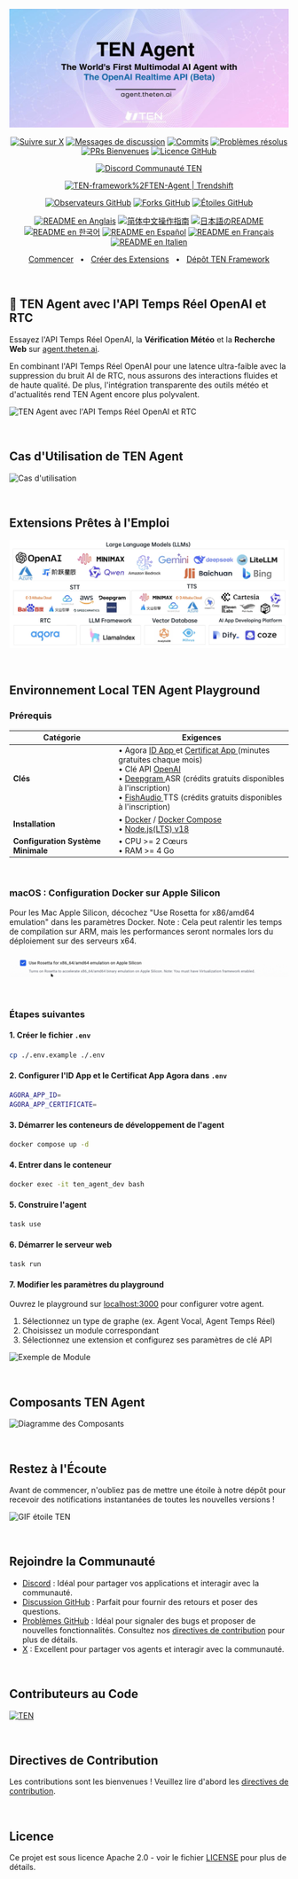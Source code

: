 ![Bannière TEN Agent](https://github.com/TEN-framework/docs/blob/main/assets/jpg/banner.jpg?raw=true)

<div align="center">

[![Suivre sur X](https://img.shields.io/twitter/follow/TenFramework?logo=X&color=%20%23f5f5f5)](https://twitter.com/intent/follow?screen_name=TenFramework)
[![Messages de discussion](https://img.shields.io/github/discussions/TEN-framework/ten-agent?labelColor=%20%23FDB062&color=%20%23f79009)](https://github.com/TEN-framework/ten-agent/discussions/)
[![Commits](https://img.shields.io/github/commit-activity/m/TEN-framework/ten-agent?labelColor=%20%237d89b0&color=%20%235d6b98)](https://github.com/TEN-framework/ten-agent/graphs/commit-activity)
[![Problèmes résolus](https://img.shields.io/github/issues-search?query=repo%3ATEN-framework%2Ften-agent%20is%3Aclosed&label=issues%20closed&labelColor=green&color=green)](https://github.com/TEN-framework/ten-agent/issues)
[![PRs Bienvenues](https://img.shields.io/badge/PRs-welcome-brightgreen.svg?style=flat-square)](https://github.com/TEN-framework/ten-agent/pulls)
[![Licence GitHub](https://img.shields.io/badge/License-Apache_2.0-blue.svg?labelColor=%20%23155EEF&color=%20%23528bff)](https://github.com/TEN-framework/ten-agent/blob/main/LICENSE)

[![Discord Communauté TEN](https://dcbadge.vercel.app/api/server/VnPftUzAMJ)](https://discord.gg/VnPftUzAMJ)

<a href="https://trendshift.io/repositories/11978" target="_blank"><img src="https://trendshift.io/api/badge/repositories/11978" alt="TEN-framework%2FTEN-Agent | Trendshift" style="width: 250px; height: 55px;" width="250" height="55"/></a>

[![Observateurs GitHub](https://img.shields.io/github/watchers/TEN-framework/ten-agent?style=social&label=Watch)](https://GitHub.com/TEN-framework/ten-agent/watchers/?WT.mc_id=academic-105485-koreyst)
[![Forks GitHub](https://img.shields.io/github/forks/TEN-framework/ten-agent?style=social&label=Fork)](https://GitHub.com/TEN-framework/ten-agent/network/?WT.mc_id=academic-105485-koreyst)
[![Étoiles GitHub](https://img.shields.io/github/stars/TEN-framework/ten-agent?style=social&label=Star)](https://GitHub.com/TEN-framework/ten-agent/stargazers/?WT.mc_id=academic-105485-koreyst)

<a href="https://github.com/TEN-framework/ten-agent/blob/main/README.md"><img alt="README en Anglais" src="https://img.shields.io/badge/English-lightgrey"></a>
<a href="https://github.com/ten-framework/ten-agent/blob/main/docs/readmes/README-CN.md"><img alt="简体中文操作指南" src="https://img.shields.io/badge/简体中文-lightgrey"></a>
<a href="https://github.com/ten-framework/ten-agent/blob/main/docs/readmes/README-JP.md"><img alt="日本語のREADME" src="https://img.shields.io/badge/日本語-lightgrey"></a>
<a href="https://github.com/ten-framework/ten-agent/blob/main/docs/readmes/README-KR.md"><img alt="README en 한국어" src="https://img.shields.io/badge/한국어-lightgrey"></a>
<a href="https://github.com/ten-framework/ten-agent/blob/main/docs/readmes/README-ES.md"><img alt="README en Español" src="https://img.shields.io/badge/Español-lightgrey"></a>
<a href="https://github.com/ten-framework/ten-agent/blob/main/docs/readmes/README-FR.md"><img alt="README en Français" src="https://img.shields.io/badge/Français-lightgrey"></a>
<a href="https://github.com/ten-framework/ten-agent/blob/main/docs/readmes/README-IT.md"><img alt="README en Italien" src="https://img.shields.io/badge/Italiano-lightgrey"></a>

[Commencer](https://doc.theten.ai/ten-agent/getting_started)
<span>&nbsp;&nbsp;•&nbsp;&nbsp;</span>
[Créer des Extensions](https://doc.theten.ai/ten-agent/create_a_hello_world_extension)
<span>&nbsp;&nbsp;•&nbsp;&nbsp;</span>
[Dépôt TEN Framework](https://github.com/TEN-framework/ten_framework)

</div>

<br>
<h2>🎉 TEN Agent avec l'API Temps Réel OpenAI et RTC</h2>

Essayez l'API Temps Réel OpenAI, la **Vérification Météo** et la **Recherche Web** sur [agent.theten.ai](https://agent.theten.ai).

En combinant l'API Temps Réel OpenAI pour une latence ultra-faible avec la suppression du bruit AI de RTC, nous assurons des interactions fluides et de haute qualité. De plus, l'intégration transparente des outils météo et d'actualités rend TEN Agent encore plus polyvalent.

![TEN Agent avec l'API Temps Réel OpenAI et RTC](https://github.com/TEN-framework/docs/blob/main/assets/gif/weather-and-news.gif?raw=true)

<br>
<h2>Cas d'Utilisation de TEN Agent</h2>

![Cas d'utilisation](https://github.com/TEN-framework/docs/blob/main/assets/jpg/usecases.jpg?raw=true)

<br>
<h2>Extensions Prêtes à l'Emploi</h2>

![Extensions Prêtes à l'Emploi](https://github.com/TEN-framework/docs/blob/main/assets/jpg/extensions.jpg?raw=true)

<br>
<h2>Environnement Local TEN Agent Playground</h2>

### Prérequis

| Catégorie | Exigences |
|----------|-------------|
| **Clés** | • Agora [ ID App ](https://docs.agora.io/en/video-calling/get-started/manage-agora-account?platform=web#create-an-agora-project) et [ Certificat App ](https://docs.agora.io/en/video-calling/get-started/manage-agora-account?platform=web#create-an-agora-project)(minutes gratuites chaque mois) <br>• Clé API [OpenAI](https://openai.com/index/openai-api/)<br>• [ Deepgram ](https://deepgram.com/) ASR (crédits gratuits disponibles à l'inscription)<br>• [ FishAudio ](https://fish.audio/) TTS (crédits gratuits disponibles à l'inscription)|
| **Installation** | • [Docker](https://www.docker.com/) / [Docker Compose](https://docs.docker.com/compose/)<br>• [Node.js(LTS) v18](https://nodejs.org/en) |
| **Configuration Système Minimale** | • CPU >= 2 Cœurs<br>• RAM >= 4 Go |

<br>

### macOS : Configuration Docker sur Apple Silicon

Pour les Mac Apple Silicon, décochez "Use Rosetta for x86/amd64 emulation" dans les paramètres Docker. Note : Cela peut ralentir les temps de compilation sur ARM, mais les performances seront normales lors du déploiement sur des serveurs x64.

![Paramètres Docker](https://github.com/TEN-framework/docs/blob/main/assets/gif/docker_setting.gif?raw=true)

<br>

### Étapes suivantes

#### 1. Créer le fichier `.env`

```bash
cp ./.env.example ./.env
```

#### 2. Configurer l'ID App et le Certificat App Agora dans `.env`

```bash
AGORA_APP_ID=
AGORA_APP_CERTIFICATE=
```

#### 3. Démarrer les conteneurs de développement de l'agent
```bash
docker compose up -d
```

#### 4. Entrer dans le conteneur
```bash
docker exec -it ten_agent_dev bash
```

#### 5. Construire l'agent 
```bash
task use
```

#### 6. Démarrer le serveur web
```bash
task run
```

#### 7. Modifier les paramètres du playground
Ouvrez le playground sur [localhost:3000](http://localhost:3000) pour configurer votre agent.
 1. Sélectionnez un type de graphe (ex. Agent Vocal, Agent Temps Réel)
 2. Choisissez un module correspondant
 3. Sélectionnez une extension et configurez ses paramètres de clé API

![Exemple de Module](https://github.com/TEN-framework/docs/blob/main/assets/gif/module-example.gif?raw=true)

<br>
<h2>Composants TEN Agent</h2>

![Diagramme des Composants](https://github.com/TEN-framework/docs/blob/main/assets/jpg/diagram.jpg?raw=true)

<br>
<h2>Restez à l'Écoute</h2>

Avant de commencer, n'oubliez pas de mettre une étoile à notre dépôt pour recevoir des notifications instantanées de toutes les nouvelles versions !

![GIF étoile TEN](https://github.com/TEN-framework/docs/blob/main/assets/gif/star_us_2.gif?raw=true)

<br>

<h2>Rejoindre la Communauté</h2>

- [Discord](https://discord.gg/VnPftUzAMJ) : Idéal pour partager vos applications et interagir avec la communauté.
- [Discussion GitHub](https://github.com/TEN-framework/ten-agent/discussions) : Parfait pour fournir des retours et poser des questions.
- [Problèmes GitHub](https://github.com/TEN-framework/ten-agent/issues) : Idéal pour signaler des bugs et proposer de nouvelles fonctionnalités. Consultez nos [directives de contribution](./docs/code-of-conduct/contributing.md) pour plus de détails.
- [X](https://img.shields.io/twitter/follow/TenFramework?logo=X&color=%20%23f5f5f5) : Excellent pour partager vos agents et interagir avec la communauté.

<br>
<h2>Contributeurs au Code</h2>

[![TEN](https://contrib.rocks/image?repo=TEN-framework/ten-agent)](https://github.com/TEN-framework/ten-agent/graphs/contributors)

<br>
<h2>Directives de Contribution</h2>

Les contributions sont les bienvenues ! Veuillez lire d'abord les [directives de contribution](./docs/code-of-conduct/contributing.md).

<br>
<h2>Licence</h2>

Ce projet est sous licence Apache 2.0 - voir le fichier [LICENSE](LICENSE) pour plus de détails.
